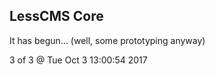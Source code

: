 LessCMS Core
------------

It has begun... (well, some prototyping anyway)

3 of 3 @ Tue Oct  3 13:00:54 2017
